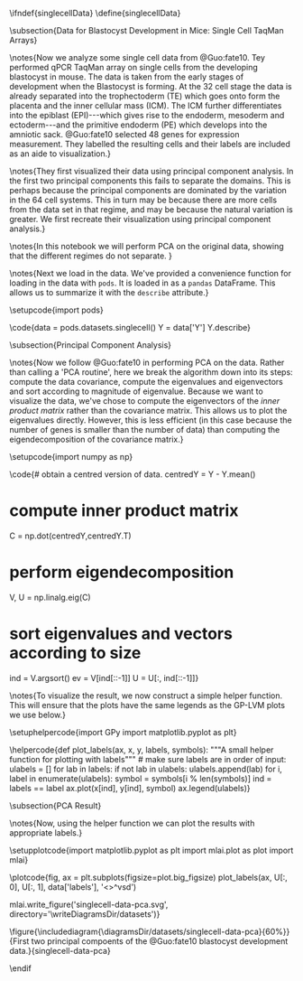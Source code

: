 \ifndef{singlecellData}
\define{singlecellData}


\subsection{Data for Blastocyst Development in Mice: Single Cell TaqMan Arrays}

\notes{Now we analyze some single cell data from @Guo:fate10. Tey performed qPCR TaqMan array on single cells from the developing blastocyst in mouse. The data is taken from the early stages of development when the Blastocyst is forming. At the 32 cell stage the data is already separated into the trophectoderm (TE) which goes onto form the placenta and the inner cellular mass (ICM). The ICM further differentiates into the epiblast (EPI)---which gives rise to the endoderm, mesoderm and ectoderm---and the primitive endoderm (PE) which develops into the amniotic sack. @Guo:fate10 selected 48 genes for expression measurement. They labelled the resulting cells and their labels are included as an aide to visualization.}

\notes{They first visualized their data using principal component analysis. In the first two principal components this fails to separate the domains. This is perhaps because the principal components are dominated by the variation in the 64 cell systems. This in turn may be because there are more cells from the data set in that regime, and may be because the natural variation is greater. We first recreate their visualization using principal component analysis.}


\notes{In this notebook we will perform PCA on the original data, showing that the different regimes do not separate. }


\notes{Next we load in the data. We've provided a convenience function for loading in the data with `pods`. It is loaded in as a `pandas` DataFrame. This allows us to summarize it with the `describe` attribute.}

\setupcode{import pods}

\code{data = pods.datasets.singlecell()
Y = data['Y']
Y.describe}


\subsection{Principal Component Analysis}

\notes{Now we follow @Guo:fate10 in performing PCA on the data. Rather than calling a 'PCA routine', here we break the algorithm down into its steps: compute the data covariance, compute the eigenvalues and eigenvectors and sort according to magnitude of eigenvalue. Because we want to visualize the data, we've chose to compute the eigenvectors of the *inner product matrix* rather than the covariance matrix. This allows us to plot the eigenvalues directly. However, this is less efficient (in this case because the number of genes is smaller than the number of data) than computing the eigendecomposition of the covariance matrix.}


\setupcode{import numpy as np}

\code{# obtain a centred version of data.
centredY = Y - Y.mean()
# compute inner product matrix
C = np.dot(centredY,centredY.T)
# perform eigendecomposition
V, U = np.linalg.eig(C)
# sort eigenvalues and vectors according to size
ind = V.argsort()
ev = V[ind[::-1]]
U = U[:, ind[::-1]]}

\notes{To visualize the result, we now construct a simple helper
function. This will ensure that the plots have the same legends as the
GP-LVM plots we use below.}


\setuphelpercode{import GPy
import matplotlib.pyplot as plt}

\helpercode{def plot_labels(ax, x, y, labels, symbols):
    """A small helper function for plotting with labels"""
    # make sure labels are in order of input:
    ulabels = []
    for lab in labels:
        if not lab in ulabels:
            ulabels.append(lab)
    for i, label in enumerate(ulabels):
        symbol = symbols[i % len(symbols)]
        ind = labels == label
        ax.plot(x[ind], y[ind], symbol)
    ax.legend(ulabels)}

\subsection{PCA Result}

\notes{Now, using the helper function we can plot the results with appropriate labels.}


\setupplotcode{import matplotlib.pyplot as plt
import mlai.plot as plot
import mlai}

\plotcode{fig, ax = plt.subplots(figsize=plot.big_figsize)
plot_labels(ax, U[:, 0], U[:, 1], data['labels'], '<>^vsd')

mlai.write_figure('singlecell-data-pca.svg', directory='\writeDiagramsDir/datasets')}

\figure{\includediagram{\diagramsDir/datasets/singlecell-data-pca}{60%}}{First two principal compoents of the @Guo:fate10 blastocyst development data.}{singlecell-data-pca}

\endif


